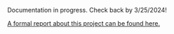 Documentation in progress. Check back by 3/25/2024!

[A formal report about this project can be found here.](https://drive.google.com/file/d/1Elw4FUcKsP72FHPNwD7SjjX0U9Ruhi1Z/view?usp=drive_link)
